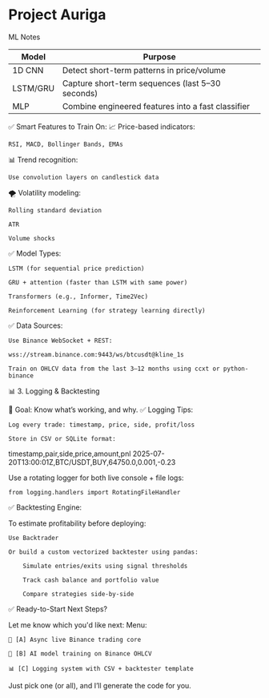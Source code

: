 # Project Auriga


ML Notes  

| Model    | Purpose                                            |
| -------- | -------------------------------------------------- |
| 1D CNN   | Detect short-term patterns in price/volume         |
| LSTM/GRU | Capture short-term sequences (last 5–30 seconds)   |
| MLP      | Combine engineered features into a fast classifier |



✅ Smart Features to Train On:
📈 Price-based indicators:

    RSI, MACD, Bollinger Bands, EMAs

📊 Trend recognition:

    Use convolution layers on candlestick data

🌪️ Volatility modeling:

    Rolling standard deviation

    ATR

    Volume shocks

✅ Model Types:

    LSTM (for sequential price prediction)

    GRU + attention (faster than LSTM with same power)

    Transformers (e.g., Informer, Time2Vec)

    Reinforcement Learning (for strategy learning directly)

✅ Data Sources:

    Use Binance WebSocket + REST:

    wss://stream.binance.com:9443/ws/btcusdt@kline_1s

    Train on OHLCV data from the last 3–12 months using ccxt or python-binance

📊 3. Logging & Backtesting

🎯 Goal: Know what’s working, and why.
✅ Logging Tips:

    Log every trade: timestamp, price, side, profit/loss

    Store in CSV or SQLite format:

timestamp,pair,side,price,amount,pnl
2025-07-20T13:00:01Z,BTC/USDT,BUY,64750.0,0.001,-0.23

Use a rotating logger for both live console + file logs:

    from logging.handlers import RotatingFileHandler

✅ Backtesting Engine:

To estimate profitability before deploying:

    Use Backtrader

    Or build a custom vectorized backtester using pandas:

        Simulate entries/exits using signal thresholds

        Track cash balance and portfolio value

        Compare strategies side-by-side

✅ Ready-to-Start Next Steps?

Let me know which you'd like next:
Menu:

    🚀 [A] Async live Binance trading core

    🧠 [B] AI model training on Binance OHLCV

    📊 [C] Logging system with CSV + backtester template

Just pick one (or all), and I’ll generate the code for you.
